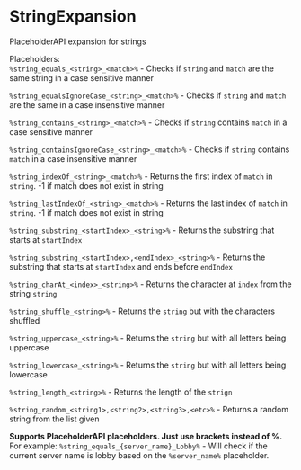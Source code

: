 # StringExpansion
PlaceholderAPI expansion for strings

Placeholders:  
  `%string_equals_<string>_<match>%` - Checks if `string` and `match` are the same string in a case sensitive manner  
  
  `%string_equalsIgnoreCase_<string>_<match>%` - Checks if `string` and `match` are the same in a case insensitive manner  
  
  `%string_contains_<string>_<match>%` - Checks if `string` contains `match` in a case sensitive manner  
  
  `%string_containsIgnoreCase_<string>_<match>%` - Checks if `string` contains `match` in a case insensitive manner  
  
  `%string_indexOf_<string>_<match>%` - Returns the first index of `match` in `string`. -1 if match does not exist in string  
  
  `%string_lastIndexOf_<string>_<match>%` - Returns the last index of `match` in `string`. -1 if match does not exist in string  
  
  `%string_substring_<startIndex>_<string>%` - Returns the substring that starts at `startIndex`  
  
  `%string_substring_<startIndex>,<endIndex>_<string>%` - Returns the substring that starts at `startIndex` and ends before `endIndex`  
  
  `%string_charAt_<index>_<string>%` - Returns the character at `index` from the string `string`  
  
  `%string_shuffle_<string>%` - Returns the `string` but with the characters shuffled  
  
  `%string_uppercase_<string>%` - Returns the `string` but with all letters being uppercase  
  
  `%string_lowercase_<string>%` - Returns the `string` but with all letters being lowercase  
  
  `%string_length_<string>%` - Returns the length of the `strign`  
  
  `%string_random_<string1>,<string2>,<string3>,<etc>%` - Returns a random string from the list given  
  
  
  
  
  **Supports PlaceholderAPI placeholders. Just use brackets instead of %.**  
  For example: `%string_equals_{server_name}_Lobby%` - Will check if the current server name is lobby based on the `%server_name%` placeholder.

